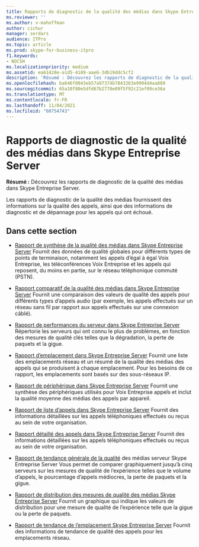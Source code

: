 ```yaml
---
title: Rapports de diagnostic de la qualité des médias dans Skype Entreprise Server
ms.reviewer: ''
ms.author: v-mahoffman
author: cichur
manager: serdars
audience: ITPro
ms.topic: article
ms.prod: skype-for-business-itpro
f1.keywords:
- NOCSH
ms.localizationpriority: medium
ms.assetid: ea61428e-a1d5-4189-aae6-3db19ddc5cf2
description: 'Résumé : Découvrez les rapports de diagnostic de la qualité des médias Skype Entreprise Server.'
ms.openlocfilehash: ba646f0043eb57a97374b7843263e9994d4aa889
ms.sourcegitcommit: 65a10f80e5dfd67b2778e09f5f92c21ef09ce36a
ms.translationtype: MT
ms.contentlocale: fr-FR
ms.lasthandoff: 11/04/2021
ms.locfileid: "60754743"
---
```

# <a name="media-quality-diagnostic-reports-in-skype-for-business-server"></a>Rapports de diagnostic de la qualité des médias dans Skype Entreprise Server
 
**Résumé :** Découvrez les rapports de diagnostic de la qualité des médias dans Skype Entreprise Server.
  
Les rapports de diagnostic de la qualité des médias fournissent des informations sur la qualité des appels, ainsi que des informations de diagnostic et de dépannage pour les appels qui ont échoué.
  
## <a name="in-this-section"></a>Dans cette section

- [Rapport de synthèse de la qualité des médias dans Skype Entreprise Server](summary.md) Fournit des données de qualité globales pour différents types de points de terminaison, notamment les appels d’égal à égal Voix Entreprise, les téléconférences Voix Entreprise et les appels qui reposent, du moins en partie, sur le réseau téléphonique commuté (PSTN).
    
- [Rapport comparatif de la qualité des médias dans Skype Entreprise Server](comparison.md) Fournit une comparaison des valeurs de qualité des appels pour différents types d’appels audio (par exemple, les appels effectués sur un réseau sans fil par rapport aux appels effectués sur une connexion câblé).
    
- [Rapport de performances du serveur dans Skype Entreprise Server](server-performance.md) Répertorie les serveurs qui ont connu le plus de problèmes, en fonction des mesures de qualité clés telles que la dégradation, la perte de paquets et la gigue.
    
- [Rapport d’emplacement dans Skype Entreprise Server](location-report.md) Fournit une liste des emplacements réseau et un résumé de la qualité des médias des appels qui se produisent à chaque emplacement. Pour les besoins de ce rapport, les emplacements sont basés sur des sous-réseaux IP.
    
- [Rapport de périphérique dans Skype Entreprise Server](device-report.md) Fournit une synthèse des périphériques utilisés pour Voix Entreprise appels et inclut la qualité moyenne des médias des appels par appareil.
    
- [Rapport de liste d’appels dans Skype Entreprise Server](call-list-report-0.md) Fournit des informations détaillées sur les appels téléphoniques effectués ou reçus au sein de votre organisation.
    
- [Rapport détaillé des appels dans Skype Entreprise Server](call-detail-report.md) Fournit des informations détaillées sur les appels téléphoniques effectués ou reçus au sein de votre organisation.
    
- [Rapport de tendance générale de la qualité](server-media-quality-trend-report.md) des médias serveur Skype Entreprise Server Vous permet de comparer graphiquement jusqu’à cinq serveurs sur les mesures de qualité de l’expérience telles que le volume d’appels, le pourcentage d’appels médiocres, la perte de paquets et la gigue.
    
- [Rapport de distribution des mesures de qualité des médias Skype Entreprise Server](media-quality-metrics-distribution-report.md) Fournit un graphique qui indique les valeurs de distribution pour une mesure de qualité de l’expérience telle que la gigue ou la perte de paquets.
    
- [Rapport de tendance de l’emplacement Skype Entreprise Server](location-trend-report.md) Fournit des informations de tendance de qualité des appels pour les emplacements réseau.
    

